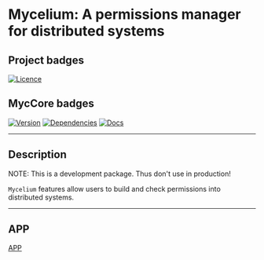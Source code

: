 # Mycelium: A permissions manager for distributed systems

## Project badges

[![Licence](https://img.shields.io/crates/l/myc-core?style=for-the-badge)](./LICENSE)

## MycCore badges

[![Version](https://img.shields.io/crates/v/myc-core?style=for-the-badge)](./core/Cargo.toml) [![Dependencies](https://img.shields.io/librariesio/github/sgelias/mycelium?style=for-the-badge)](./core/Cargo.toml) [![Docs](https://img.shields.io/docsrs/myc-core?style=for-the-badge)](./core/Cargo.toml)

---

## Description

NOTE: This is a development package. Thus don't use in production!

`Mycelium` features allow users to build and check permissions into distributed
systems.

---

## APP

[APP](ports/app//README.md)
